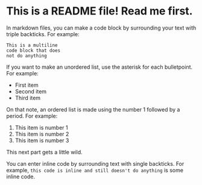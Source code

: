 # This is a README file! Read me first.

In markdown files, you can make a code block by surrounding your text with triple backticks. For example:

```
This is a multiline
code block that does
not do anything
```

If you want to make an unordered list, use the asterisk for each bulletpoint. For example:

* First item
* Second item
* Third item

On that note, an ordered list is made using the number 1 followed by a period. For example:

1. This item is number 1
2. This item is number 2
3. This item is number 3

This next part gets a little wild.

You can enter inline code by surrounding text with single backticks. For example, `this code is inline and still doesn't do anything` is some inline code.
